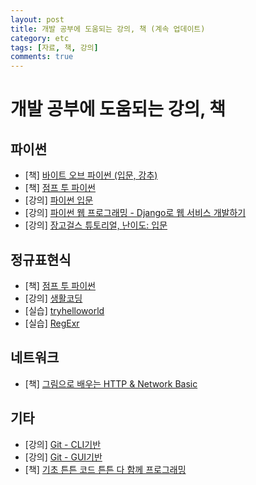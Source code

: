```yaml
---
layout: post
title: 개발 공부에 도움되는 강의, 책 (계속 업데이트)
category: etc
tags: [자료, 책, 강의]
comments: true
---
```


# 개발 공부에 도움되는 강의, 책

## 파이썬
- [책] [바이트 오브 파이썬 (입문, 강추)](http://byteofpython-korean.sourceforge.net/byte_of_python.html)
- [책] [점프 투 파이썬](https://wikidocs.net/book/1)
- [강의] [파이썬 입문](http://tryhelloworld.co.kr/courses/%ED%8C%8C%EC%9D%B4%EC%8D%AC-%EC%9E%85%EB%AC%B8)
- [강의] [파이썬 웹 프로그래밍 - Django로 웹 서비스 개발하기](https://www.inflearn.com/course/django-%ED%8C%8C%EC%9D%B4%EC%8D%AC-%EC%9E%A5%EA%B3%A0-%EA%B0%95%EC%A2%8C/)
- [강의] [장고걸스 튜토리얼, 난이도: 입문](https://tutorial.djangogirls.org/ko/django/)


## 정규표현식
- [책] [점프 투 파이썬](https://wikidocs.net/book/1)
- [강의] [생활코딩](https://opentutorials.org/course/909/5143)
- [실습] [tryhelloworld](http://tryhelloworld.co.kr/courses/%EC%A0%95%EA%B7%9C%ED%91%9C%ED%98%84%EC%8B%9D)
- [실습] [RegExr](http://regexr.com/)

## 네트워크
- [책] [그림으로 배우는 HTTP & Network Basic](http://www.kyobobook.co.kr/product/detailViewKor.laf?mallGb=KOR&ejkGb=KOR&barcode=9788931447897)


## 기타
- [강의] [Git - CLI기반](https://opentutorials.org/course/2708/15242)
- [강의] [Git - GUI기반](https://opentutorials.org/course/1492)
- [책] [기초 튼튼 코드 튼튼 다 함께 프로그래밍](http://www.kyobobook.co.kr/product/detailViewKor.laf?ejkGb=KOR&mallGb=KOR&barcode=9791185890494&orderClick=QSA#review)
